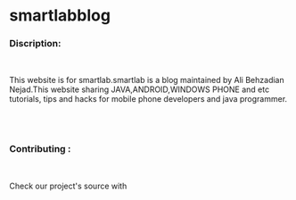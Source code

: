 smartlabblog
============

<h3>Discription:</h3></br>
<p>This website is for smartlab.<a src="smartlab.ir">smartlab</a> is a blog maintained by Ali Behzadian Nejad.This website sharing JAVA,ANDROID,WINDOWS PHONE and etc  tutorials, tips and hacks for mobile phone developers and java programmer.
</p><br/><br/>
<h3>Contributing :</h3><br/>
<p>Check our project's source with</p>
